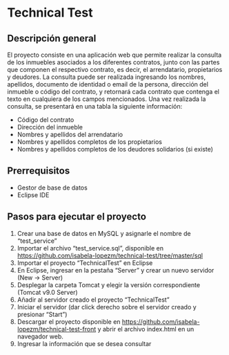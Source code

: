 # Technical Test
## Descripción general
El proyecto consiste en una aplicación web que permite realizar la consulta de los inmuebles asociados a los diferentes contratos, junto con las partes que componen el respectivo contrato, es decir, el arrendatario, propietarios y deudores. 
La consulta puede ser realizada ingresando los nombres, apellidos, documento de identidad o email de la persona, dirección del inmueble o código del contrato, y retornará cada contrato que contenga el texto en cualquiera de los campos mencionados.
Una vez realizada la consulta, se presentará en una tabla la siguiente información: 
-	Código del contrato
-	Dirección del inmueble
-	Nombres y apellidos del arrendatario
-	Nombres y apellidos completos de los propietarios
-	Nombres y apellidos completos de los deudores solidarios (si existe)

## Prerrequisitos
-	Gestor de base de datos
-	Eclipse IDE

## Pasos para ejecutar el proyecto
1.	Crear una base de datos en MySQL y asignarle el nombre de “test_service”
2.	Importar el archivo “test_service.sql”, disponible en https://github.com/isabela-lopezm/technical-test/tree/master/sql
3.	Importar el proyecto “TechnicalTest” en Eclipse
4.	En Eclipse, ingresar en la pestaña “Server” y crear un nuevo servidor (New -> Server)
5.	Desplegar la carpeta 	Tomcat y elegir la versión correspondiente (Tomcat v9.0 Server)
6.	Añadir al servidor creado el proyecto “TechnicalTest”
7.	Iniciar el servidor (dar click derecho sobre el servidor creado y presionar “Start”)
8.	Descargar el proyecto disponible en https://github.com/isabela-lopezm/technical-test-front y abrir el archivo index.html en un navegador web.
9.	Ingresar la información que se desea consultar


